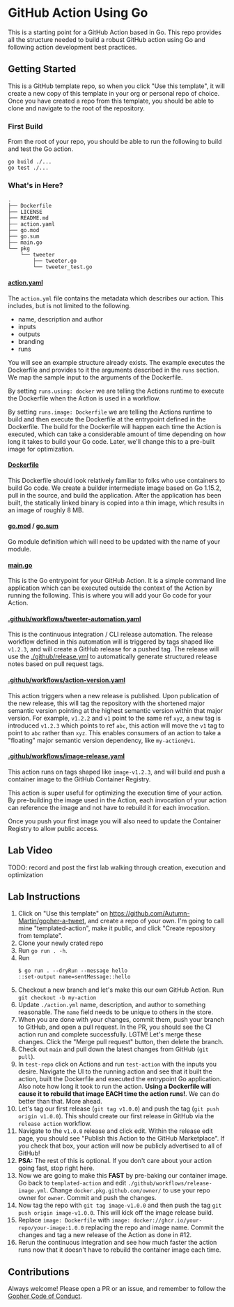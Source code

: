 # GitHub Action Using Go
This is a starting point for a GitHub Action based in Go. This repo provides all the structure needed to build
a robust GitHub action using Go and following action development best practices.

## Getting Started
This is a GitHub template repo, so when you click "Use this template", it will create a new copy of this
template in your org or personal repo of choice. Once you have created a repo from this template, you
should be able to clone and navigate to the root of the repository.

### First Build
From the root of your repo, you should be able to run the following to build and test the Go action.
```shell script
go build ./...
go test ./...
```

### What's in Here?

```
.
├── Dockerfile
├── LICENSE
├── README.md
├── action.yaml
├── go.mod
├── go.sum
├── main.go
└── pkg
    └── tweeter
        ├── tweeter.go
        └── tweeter_test.go
```

#### [action.yaml](./action.yaml)
The `action.yml` file contains the metadata which describes our action. This includes, but is not limited
to the following.
- name, description and author
- inputs
- outputs
- branding
- runs

You will see an example structure already exists. The example executes the Dockerfile and provides to it
the arguments described in the `runs` section. We map the sample input to the arguments of the Dockerfile.

By setting `runs.using: docker` we are telling the Actions runtime to execute the Dockerfile when the
Action is used in a workflow.

By setting `runs.image: Dockerfile` we are telling the Actions runtime to build and then execute the
Dockerfile at the entrypoint defined in the Dockerfile. The build for the Dockerfile will happen
each time the Action is executed, which can take a considerable amount of time depending on how long
it takes to build your Go code. Later, we'll change this to a pre-built image for optimization. 

#### [Dockerfile](./Dockerfile)
This Dockerfile should look relatively familiar to folks who use containers to build Go code. We create a
builder intermediate image based on Go 1.15.2, pull in the source, and build the application. After the
application has been built, the statically linked binary is copied into a thin image, which results in 
an image of roughly 8 MB.

#### [go.mod](./go.mod) / [go.sum](./go.sum)
Go module definition which will need to be updated with the name of your module.

#### [main.go](./main.go)
This is the Go entrypoint for your GitHub Action. It is a simple command line application which can be
executed outside the context of the Action by running the following. This is where you will add your Go code for your 
Action.

#### [.github/workflows/tweeter-automation.yaml](.github/workflows/tweeter-automation.yaml)
This is the continuous integration / CLI release automation. The release workflow defined in this automation will
is triggered by tags shaped like `v1.2.3`, and will create a GitHub release for a pushed tag. The release will 
use the [./github/release.yml](.github/release.yml) to automatically generate structured release notes based on
pull request tags.

#### [.github/workflows/action-version.yaml](./.github/workflows/action-version.yaml)
This action triggers when a new release is published. Upon publication of the new release, this will tag the repository
with the shortened major semantic version pointing at the highest semantic version within that major version. For 
example, `v1.2.2` and `v1` point to the same ref `xyz`, a new tag is introduced `v1.2.3` which points to ref `abc`, this 
action will move the `v1` tag to point to `abc` rather than `xyz`. This enables consumers of an action to take a 
"floating" major semantic version dependency, like `my-action@v1`. 

#### [.github/workflows/image-release.yaml](./.github/workflows/image-release.yaml)
This action runs on tags shaped like `image-v1.2.3`, and will build and push a container image to the
GitHub Container Registry.

This action is super useful for optimizing the execution time of your action. By pre-building the
image used in the Action, each invocation of your action can reference the image and not have to
rebuild it for each invocation.

Once you push your first image you will also need to update the Container Registry to allow public access.

## Lab Video
TODO: record and post the first lab walking through creation, execution and optimization

## Lab Instructions
1) Click on "Use this template" on https://github.com/Autumn-Martin/gopher-a-tweet, and create a repo of your own. I'm going 
   to call mine "templated-action", make it public, and click "Create repository from template".
2) Clone your newly crated repo
3) Run `go run . -h`.
5) Run
    ```shell script
    $ go run . --dryRun --message hello
    ::set-output name=sentMessage::hello
    ```
6) Checkout a new branch and let's make this our own GitHub Action. Run `git checkout -b my-action`
7) Update `./action.yml` name, description, and author to something reasonable. The `name` field needs to be
   unique to others in the store.
8) When you are done with your changes, commit them, push your branch to GitHub, and open a pull request. In the PR,
   you should see the CI action run and complete successfully. LGTM! Let's merge these changes. Click the
   "Merge pull request" button, then delete the branch.
9) Check out `main` and pull down the latest changes from GitHub (`git pull`).
11) In `test-repo` click on Actions and run `test-action` with the inputs you desire. Navigate the UI to the running
    action and see that it built the action, built the Dockerfile and executed the entrypoint Go application. Also note
    how long it took to run the action. **Using a Dockerfile will cause it to rebuild that image EACH time the action
    runs!**. We can do better than that. More ahead.
12) Let's tag our first release (`git tag v1.0.0`) and push the tag
    (`git push origin v1.0.0`). This should create our first release in GitHub via the `release action` workflow.
13) Navigate to the `v1.0.0` release and click edit. Within the release edit page, you should see "Publish this Action to the GitHub Marketplace".
    If you check that box, your action will now be publicly advertised to all of GitHub!
14) **PSA:** The rest of this is optional. If you don't care about your action going fast, stop right here.
15) Now we are going to make this **FAST** by pre-baking our container image. Go back to `templated-action` and edit
    `./github/workflows/release-image.yml`. Change `docker.pkg.github.com/owner/` to use your repo owner for `owner`.
    Commit and push the changes.
17) Now tag the repo with `git tag image-v1.0.0` and then push the tag `git push origin image-v1.0.0`. This will
    kick off the image release build.
18) Replace `image: Dockerfile` with `image: docker://ghcr.io/your-repo/your-image:1.0.0` replacing the repo and image name.
    Commit the changes and tag a new release of the Action as done in #12.
19) Rerun the continuous integration and see how much faster the action runs now that it doesn't have to rebuild
    the container image each time.
    


## Contributions
Always welcome! Please open a PR or an issue, and remember to follow the [Gopher Code of Conduct](https://www.gophercon.com/page/1475132/code-of-conduct).
